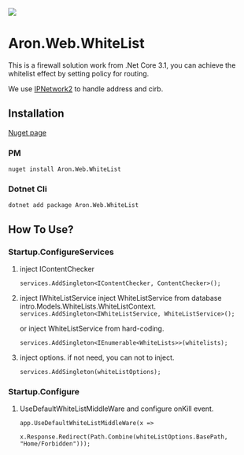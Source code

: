 
![](https://komarev.com/ghpvc/?username=aron-666&color=green)
# Aron.Web.WhiteList
This is a firewall solution work from .Net Core 3.1, you can achieve the whitelist effect by setting policy for routing.

We use [IPNetwork2](https://github.com/lduchosal/ipnetwork)  to handle address and cirb.

## Installation
[Nuget page](https://www.nuget.org/packages/Aron.Web.WhiteList/)

### PM
    nuget install Aron.Web.WhiteList

### Dotnet Cli

    dotnet add package Aron.Web.WhiteList
    
## How To Use?

### Startup.ConfigureServices
 1. inject IContentChecker
 
     `services.AddSingleton<IContentChecker, ContentChecker>();`
 
2. inject IWhiteListService
  inject WhiteListService from database intro.Models.WhiteLists.WhiteListContext.
  `services.AddSingleton<IWhiteListService, WhiteListService>();`
 
   or inject WhiteListService from hard-coding.
 
   `services.AddSingleton<IEnumerable<WhiteLists>>(whitelists);`

  
3. inject options. if not need, you can not to inject.

   `services.AddSingleton(whiteListOptions);`

### Startup.Configure
 1. UseDefaultWhiteListMiddleWare and configure onKill event.  

        app.UseDefaultWhiteListMiddleWare(x =>

        x.Response.Redirect(Path.Combine(whiteListOptions.BasePath, "Home/Forbidden")));

